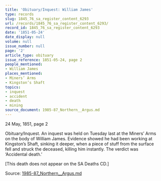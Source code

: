 ```yaml
---
title: 'Obituary/Inquest: William James'
type: records
slug: 1845_76_sa_register_content_6293
url: /records/1845_76_sa_register_content_6293/
record_id: 1845_76_sa_register_content_6293
date: '1851-05-24'
date_display: null
volume: null
issue_number: null
page: '2'
article_type: obituary
issue_reference: 1851-05-24, page 2
people_mentioned:
- William James
places_mentioned:
- Miners’ Arms
- Kingston’s Shaft
topics:
- inquest
- accident
- death
- mining
source_document: 1985-87_Northern__Argus.md
---
```


24 May, 1851, page 2

Obituary/Inquest.  An inquest was held on Tuesday last at the Miners’ Arms on the body of William James.  Evidence showed he had been working at Kingston’s Shaft, sinking it deeper, when a piece of stuff from the surface fell and struck the deceased, killing him instantly.  The verdict was ‘Accidental death.’

[This death does not appear on the SA Deaths CD.]

Source: [1985-87_Northern__Argus.md](/downloads/markdown/1985-87_Northern__Argus.md)
